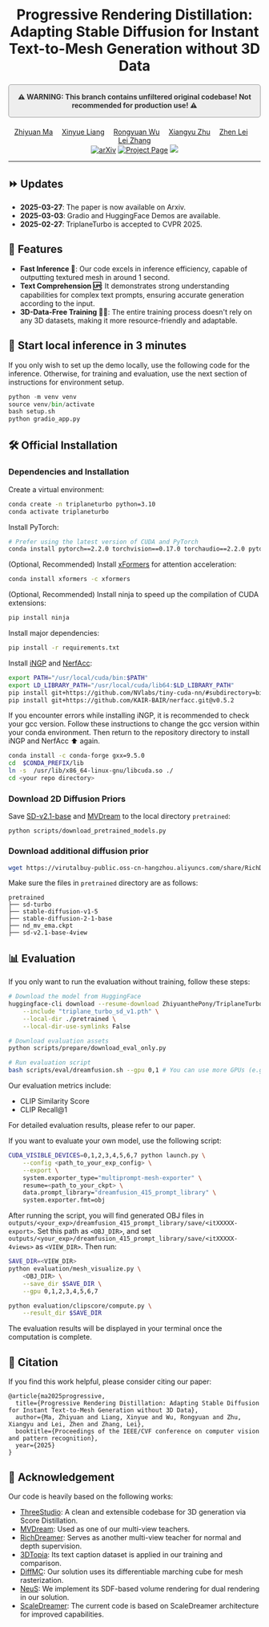 <div align="center">
<h1>Progressive Rendering Distillation: Adapting Stable Diffusion for Instant Text-to-Mesh Generation without 3D Data</h1>

<div style="background-color: #EEEEEE; color: #333333; padding: 15px; margin: 20px 0; border-radius: 5px; border: 1px solid #999999; font-weight: bold;">
⚠️ WARNING: This branch contains unfiltered original codebase! Not recommended for production use! ⚠️
</div>

<div>
    <a href='https://scholar.google.com/citations?user=F15mLDYAAAAJ&hl=en' target='_blank'>Zhiyuan Ma</a>&emsp;
    <a href='https://scholar.google.com/citations?user=R9PlnKgAAAAJ&hl=en' target='_blank'>Xinyue Liang</a>&emsp;
    <a href='https://scholar.google.com/citations?user=A-U8zE8AAAAJ&hl=en' target='_blank'>Rongyuan Wu</a>&emsp;
    <a href='https://scholar.google.com/citations?user=1rbNk5oAAAAJ&hl=zh-CN' target='_blank'>Xiangyu Zhu</a>&emsp;
    <a href='https://scholar.google.com/citations?user=cuJ3QG8AAAAJ&hl=en' target='_blank'>Zhen Lei</a>&emsp;
    <a href='https://scholar.google.com/citations?user=tAK5l1IAAAAJ&hl=en' target='_blank'>Lei Zhang</a>
</div>

<div>
<a href="https://arxiv.org/abs/2503.21694"><img src='https://img.shields.io/badge/arXiv-Paper-red?logo=arxiv&logoColor=white' alt='arXiv'></a>
<a href='https://theericma.github.io/TriplaneTurbo/'><img src='https://img.shields.io/badge/Project_Page-Website-green?logo=googlechrome&logoColor=white' alt='Project Page'></a>
<a href='https://huggingface.co/spaces/ZhiyuanthePony/TriplaneTurbo'><img src='https://img.shields.io/badge/%F0%9F%A4%97%20Hugging%20Face-Live_Demo-blue'></a>
</div>


---

</div>

<!-- Updates -->
## ⏩ Updates

- **2025-03-27**: The paper is now available on Arxiv.
- **2025-03-03**: Gradio and HuggingFace Demos are available.
- **2025-02-27**: TriplaneTurbo is accepted to CVPR 2025.

<!-- Features -->
## 🌟 Features
- **Fast Inference 🚀**: Our code excels in inference efficiency, capable of outputting textured mesh in around 1 second.
- **Text Comprehension 🆙**: It demonstrates strong understanding capabilities for complex text prompts, ensuring accurate generation according to the input.
- **3D-Data-Free Training 🙅‍♂️**: The entire training process doesn't rely on any 3D datasets, making it more resource-friendly and adaptable.


## 🤖 Start local inference in 3 minutes
If you only wish to set up the demo locally, use the following code for the inference. Otherwise, for training and evaluation, use the next section of instructions for environment setup.

```python
python -m venv venv
source venv/bin/activate
bash setup.sh
python gradio_app.py
```

## 🛠️ Official Installation

### Dependencies and Installation

Create a virtual environment:
```sh
conda create -n triplaneturbo python=3.10
conda activate triplaneturbo
```

Install PyTorch:
```sh
# Prefer using the latest version of CUDA and PyTorch
conda install pytorch==2.2.0 torchvision==0.17.0 torchaudio==2.2.0 pytorch-cuda=12.1 -c pytorch -c nvidia
```

(Optional, Recommended) Install [xFormers](https://github.com/facebookresearch/xformers) for attention acceleration:
```sh
conda install xformers -c xformers
```

(Optional, Recommended) Install ninja to speed up the compilation of CUDA extensions:
```sh
pip install ninja
```

Install major dependencies:
```sh
pip install -r requirements.txt
```

Install [iNGP](https://github.com/NVlabs/instant-ngp) and [NerfAcc](https://github.com/nerfstudio-project/nerfacc):
```sh
export PATH="/usr/local/cuda/bin:$PATH"
export LD_LIBRARY_PATH="/usr/local/cuda/lib64:$LD_LIBRARY_PATH"
pip install git+https://github.com/NVlabs/tiny-cuda-nn/#subdirectory=bindings/torch
pip install git+https://github.com/KAIR-BAIR/nerfacc.git@v0.5.2
```

If you encounter errors while installing iNGP, it is recommended to check your gcc version. Follow these instructions to change the gcc version within your conda environment. Then return to the repository directory to install iNGP and NerfAcc ⬆️ again.
```sh
conda install -c conda-forge gxx=9.5.0
cd  $CONDA_PREFIX/lib
ln -s  /usr/lib/x86_64-linux-gnu/libcuda.so ./
cd <your repo directory>
```

### Download 2D Diffusion Priors

Save [SD-v2.1-base](https://huggingface.co/stabilityai/stable-diffusion-2-1-base) and [MVDream](https://mv-dream.github.io/) to the local directory `pretrained`:
```
python scripts/download_pretrained_models.py
```

### Download additional diffusion prior
```sh
wget https://virutalbuy-public.oss-cn-hangzhou.aliyuncs.com/share/RichDreamer/nd_mv_ema.ckpt -O ./pretrained/nd_mv_ema.ckpt
```

Make sure the files in `pretrained` directory are as follows:
```
pretrained
├── sd-turbo
├── stable-diffusion-v1-5
├── stable-diffusion-2-1-base
├── nd_mv_ema.ckpt
├── sd-v2.1-base-4view
```

## 📊 Evaluation

If you only want to run the evaluation without training, follow these steps:

```sh
# Download the model from HuggingFace
huggingface-cli download --resume-download ZhiyuanthePony/TriplaneTurbo \
    --include "triplane_turbo_sd_v1.pth" \
    --local-dir ./pretrained \
    --local-dir-use-symlinks False

# Download evaluation assets
python scripts/prepare/download_eval_only.py

# Run evaluation script
bash scripts/eval/dreamfusion.sh --gpu 0,1 # You can use more GPUs (e.g. 0,1,2,3,4,5,6,7). For single GPU usage, please check the script for required modifications
```

Our evaluation metrics include:
- CLIP Similarity Score
- CLIP Recall@1

For detailed evaluation results, please refer to our paper.

If you want to evaluate your own model, use the following script:
```sh
CUDA_VISIBLE_DEVICES=0,1,2,3,4,5,6,7 python launch.py \
    --config <path_to_your_exp_config> \
    --export \
    system.exporter_type="multiprompt-mesh-exporter" \
    resume=<path_to_your_ckpt> \
    data.prompt_library="dreamfusion_415_prompt_library" \
    system.exporter.fmt=obj
```

After running the script, you will find generated OBJ files in `outputs/<your_exp>/dreamfusion_415_prompt_library/save/<itXXXXX-export>`. Set this path as `<OBJ_DIR>`, and set `outputs/<your_exp>/dreamfusion_415_prompt_library/save/<itXXXXX-4views>` as `<VIEW_DIR>`. Then run:

```sh
SAVE_DIR=<VIEW_DIR>
python evaluation/mesh_visualize.py \
    <OBJ_DIR> \
    --save_dir $SAVE_DIR \
    --gpu 0,1,2,3,4,5,6,7

python evaluation/clipscore/compute.py \
    --result_dir $SAVE_DIR
```
The evaluation results will be displayed in your terminal once the computation is complete.

<!-- Citation -->
## 📜 Citation

If you find this work helpful, please consider citing our paper:
```
@article{ma2025progressive,
  title={Progressive Rendering Distillation: Adapting Stable Diffusion for Instant Text-to-Mesh Generation without 3D Data},
  author={Ma, Zhiyuan and Liang, Xinyue and Wu, Rongyuan and Zhu, Xiangyu and Lei, Zhen and Zhang, Lei},
  booktitle={Proceedings of the IEEE/CVF conference on computer vision and pattern recognition},
  year={2025}
}
```

<!-- Acknowledgement -->
## 🙏 Acknowledgement
Our code is heavily based on the following works:
- [ThreeStudio](https://github.com/threestudio-project/threestudio): A clean and extensible codebase for 3D generation via Score Distillation.
- [MVDream](https://github.com/bytedance/MVDream): Used as one of our multi-view teachers.
- [RichDreamer](https://github.com/bytedance/MVDream): Serves as another multi-view teacher for normal and depth supervision.
- [3DTopia](https://github.com/3DTopia/3DTopia): Its text caption dataset is applied in our training and comparison.
- [DiffMC](https://github.com/SarahWeiii/diso): Our solution uses its differentiable marching cube for mesh rasterization.
- [NeuS](https://github.com/Totoro97/NeuS): We implement its SDF-based volume rendering for dual rendering in our solution.
- [ScaleDreamer](https://github.com/huggingface/ScaleDreamer): The current code is based on ScaleDreamer architecture for improved capabilities.
